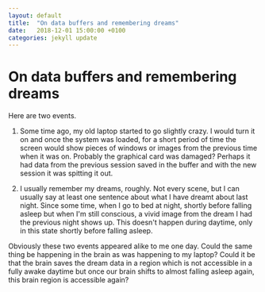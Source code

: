 ```yaml
---
layout: default
title:  "On data buffers and remembering dreams"
date:   2018-12-01 15:00:00 +0100
categories: jekyll update
---
```


# On data buffers and remembering dreams

Here are two events.

1. Some time ago, my old laptop started to go slightly crazy. I would turn it on and once the system was loaded, for a short period of time the screen would show pieces of windows or images from the previous time when it was on. Probably the graphical card was damaged? Perhaps it had data from the previous session saved in the buffer and with the new session it was spitting it out.

2. I usually remember my dreams, roughly. Not every scene, but I can usually say at least one sentence about what I have dreamt about last night. Since some time, when I go to bed at night, shortly before falling asleep but when I'm still conscious, a vivid image from the dream I had the previous night shows up. This doesn't happen during daytime, only in this state shortly before falling asleep.

Obviously these two events appeared alike to me one day. Could the same thing be happening in the brain as was happening to my laptop? Could it be that the brain saves the dream data in a region which is not accessible in a fully awake daytime but once our brain shifts to almost falling asleep again, this brain region is accessible again?
